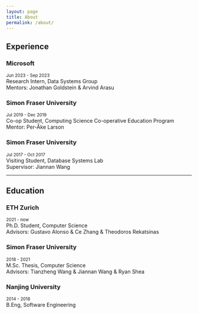 ```yaml
---
layout: page
title: About
permalink: /about/
---
```

## Experience
### Microsoft
<small>Jun 2023 - Sep 2023</small>  
Research Intern, Data Systems Group  
Mentors:  Jonathan Goldstein & Arvind Arasu

### Simon Fraser University
<small>Jul 2019 - Dec 2019</small>  
Co-op Student, Computing Science Co-operative Education Program  
Mentor:  Per-Åke Larson

### Simon Fraser University
<small>Jul 2017 - Oct 2017</small>  
Visiting Student, Database Systems Lab  
Supervisor:  Jiannan Wang

***
## Education
### ETH Zurich
<small>2021 - now</small>  
Ph.D. Student, Computer Science  
Advisors: Gustavo Alonso & Ce Zhang & Theodoros Rekatsinas

### Simon Fraser University
<small>2018 - 2021</small>  
M.Sc. Thesis, Computer Science  
Advisors: Tianzheng Wang & Jiannan Wang & Ryan Shea

### Nanjing University
<small>2014 - 2018</small>  
B.Eng, Software Engineering

